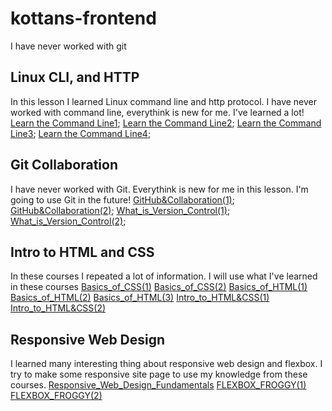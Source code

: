 # kottans-frontend
I have never worked with git

## Linux CLI, and HTTP
In this lesson I learned Linux command line and http protocol. I have never worked with command line, everythink is new for me. I've learned a lot!
[Learn the Command Line1](task_linux_cli/Learn_the_Command_Line(1).PNG);
[Learn the Command Line2](task_linux_cli/Learn_the_Command_Line(2).PNG);
[Learn the Command Line3](task_linux_cli/Learn_the_Command_Line(3).PNG);
[Learn the Command Line4](task_linux_cli/Learn_the_Command_Line(4).PNG);
## Git Collaboration
I have never worked with Git. Everythink is new for me in this lesson. I'm going to use Git in the future!
[GitHub&Collaboration(1)](task_git_collaboration/GitHub&Collaboration(1).png);
[GitHub&Collaboration(2)](task_git_collaboration/GitHub&Collaboration(2).png);
[What_is_Version_Control(1)](task_git_collaboration/What_is_Version_Control(1).png);
[What_is_Version_Control(2)](task_git_collaboration/What_is_Version_Control(2).png);

## Intro to HTML and CSS
In these courses  I repeated  a lot of  information. I will use what I've learned in these courses
[Basics_of_CSS(1)](task_html_css_intro/Basics_of_CSS(1).png)
[Basics_of_CSS(2)](task_html_css_intro/Basics_of_CSS(2).png)
[Basics_of_HTML(1)](task_html_css_intro/Basics_of_HTML(1).png)
[Basics_of_HTML(2)](task_html_css_intro/Basics_of_HTML(2).png)
[Basics_of_HTML(3)](task_html_css_intro/Basics_of_HTML(3).png)
[Intro_to_HTML&CSS(1)](task_html_css_intro/Intro_to_HTML&CSS(1).png)
[Intro_to_HTML&CSS(2)](task_html_css_intro/Intro_to_HTML&CSS(2).png)

## Responsive Web Design
I learned many interesting thing about responsive web design and flexbox. I try to make some responsive site page to use my knowledge from these courses.
[Responsive_Web_Design_Fundamentals](task_responsive_web_design/Responsive_Web_Design_Fundamentals.png)
[FLEXBOX_FROGGY(1)](task_responsive_web_design/FLEXBOX_FROGGY(1).png)
[FLEXBOX_FROGGY(2)](task_responsive_web_design/FLEXBOX_FROGGY(2).png)
